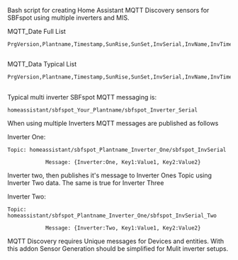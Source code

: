 Bash script for creating Home Assistant MQTT Discovery sensors for SBFspot using multiple inverters and MIS.

MQTT_Date Full List

<!-- prettier-ignore-start -->

```
PrgVersion,Plantname,Timestamp,SunRise,SunSet,InvSerial,InvName,InvTime,InvStatus,InvSwVer,InvClass,InvType,InvTemperature,InvGridRelay,EToday,ETotal,GridFreq,PACTot,PAC1,PAC2,PAC3,UAC1,UAC2,UAC3,IAC1,IAC2,IAC3,OperTm,FeedTm,PDCTot,PDC1,PDC2,PDC,UDC1,UDC2,UDC,IDC1,IDC2,IDC,BTSignal,BatTmpVal,BatVol,BatAmp,BatChaStt,InvWakeupTm,InvSleepTm,MeteringWOut,MeteringWIn,MeteringWTot
```

## <!-- prettier-ignore-end -->

MQTT_Data Typical List

<!-- prettier-ignore-start -->

```
PrgVersion,Plantname,Timestamp,SunRise,SunSet,InvSerial,InvName,InvTime,InvStatus,InvSwVer,InvClass,InvType,InvTemperature,InvGridRelay,EToday,ETotal,GridFreq,PACTot,PAC1,UAC1,IAC1,OperTm,FeedTm,PDCTot,UDC1,UDC2,IDC1,IDC2,PDC1,PDC2,BTSignal,InvWakeupTm,InvSleepTm
```

## <!-- prettier-ignore-end -->

Typical multi inverter SBFspot MQTT messaging is:

```
homeassistant/sbfspot_Your_Plantname/sbfspot_Inverter_Serial
```

When using multiple Inverters MQTT messages are published as follows

Inverter One:

```
Topic: homeassistant/sbfspot_Plantname_Inverter_One/sbfspot_InvSerial

            Message: {Inverter:One, Key1:Value1, Key2:Value2}
```

Inverter two, then publishes it's message to Inverter Ones Topic using Inverter Two data. The same is true for Inverter Three

Inverter Two:

```
Topic: homeassistant/sbfspot_Plantname_Inverter_One/sbfspot_InvSerial_Two

            Message: {Inverter:Two, Key1:Value1, Key2:Value2}
```

MQTT Discovery requires Unique messages for Devices and entities.
With this addon Sensor Generation should be simplified for Mulit inverter setups.
